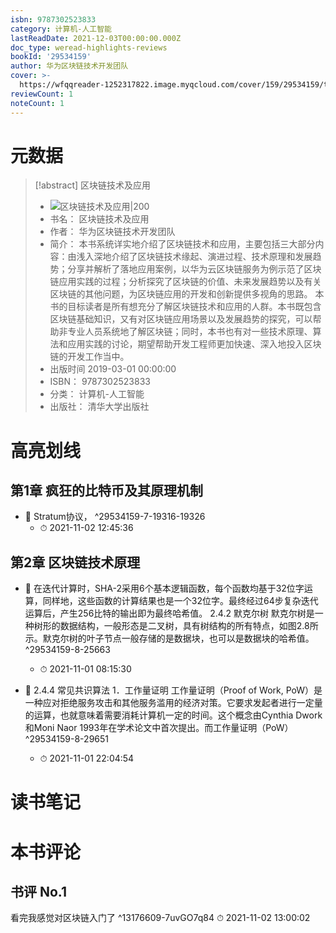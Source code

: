 ```yaml
---
isbn: 9787302523833
category: 计算机-人工智能
lastReadDate: 2021-12-03T00:00:00.000Z
doc_type: weread-highlights-reviews
bookId: '29534159'
author: 华为区块链技术开发团队
cover: >-
  https://wfqqreader-1252317822.image.myqcloud.com/cover/159/29534159/t7_29534159.jpg
reviewCount: 1
noteCount: 1
---
```

# 元数据
> [!abstract] 区块链技术及应用
> - ![ 区块链技术及应用|200](https://wfqqreader-1252317822.image.myqcloud.com/cover/159/29534159/t7_29534159.jpg)
> - 书名： 区块链技术及应用
> - 作者： 华为区块链技术开发团队
> - 简介： 本书系统详实地介绍了区块链技术和应用，主要包括三大部分内容：由浅入深地介绍了区块链技术缘起、演进过程、技术原理和发展趋势；分享并解析了落地应用案例，以华为云区块链服务为例示范了区块链应用实践的过程；分析探究了区块链的价值、未来发展趋势以及有关区块链的其他问题，为区块链应用的开发和创新提供多视角的思路。 本书的目标读者是所有想充分了解区块链技术和应用的人群。本书既包含区块链基础知识，又有对区块链应用场景以及发展趋势的探究，可以帮助非专业人员系统地了解区块链；同时，本书也有对一些技术原理、算法和应用实践的讨论，期望帮助开发工程师更加快速、深入地投入区块链的开发工作当中。
> - 出版时间 2019-03-01 00:00:00
> - ISBN： 9787302523833
> - 分类： 计算机-人工智能
> - 出版社： 清华大学出版社

# 高亮划线

## 第1章 疯狂的比特币及其原理机制


- 📌 Stratum协议， ^29534159-7-19316-19326
    - ⏱ 2021-11-02 12:45:36 
## 第2章 区块链技术原理


- 📌 在迭代计算时，SHA-2采用6个基本逻辑函数，每个函数均基于32位字运算，同样地，这些函数的计算结果也是一个32位字。最终经过64步复杂迭代运算后，产生256比特的输出即为最终哈希值。
2.4.2 默克尔树
默克尔树是一种树形的数据结构，一般形态是二叉树，具有树结构的所有特点，如图2.8所示。默克尔树的叶子节点一般存储的是数据块，也可以是数据块的哈希值。 ^29534159-8-25663
    - ⏱ 2021-11-01 08:15:30 

- 📌 2.4.4 常见共识算法
1．工作量证明
工作量证明（Proof of Work, PoW）是一种应对拒绝服务攻击和其他服务滥用的经济对策。它要求发起者进行一定量的运算，也就意味着需要消耗计算机一定的时间。这个概念由Cynthia Dwork和Moni Naor 1993年在学术论文中首次提出。而工作量证明（PoW） ^29534159-8-29651
    - ⏱ 2021-11-01 22:04:54 
# 读书笔记

# 本书评论

## 书评 No.1 
看完我感觉对区块链入门了 ^13176609-7uvGO7q84
⏱ 2021-11-02 13:00:02
